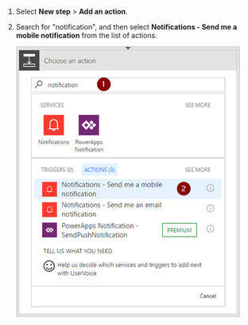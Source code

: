 1. Select **New step** > **Add an action**.

1. Search for "notification", and then select **Notifications - Send me a mobile notification** from the list of actions.

    ![notification](./media/email-triggers/email-triggers-sender-3.png)